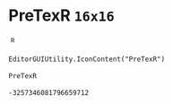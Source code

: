 # PreTexR `16x16`
<img src="/img/PreTexR.png" width=16 height=16>

``` CSharp
EditorGUIUtility.IconContent("PreTexR")
```
```
PreTexR
```
```
-3257346081796659712
```
